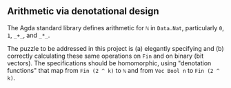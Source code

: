 ## Arithmetic via denotational design

The Agda standard library defines arithmetic for `ℕ` in `Data.Nat`, particularly `0`, `1`, `_+_`, and `_*_`.

The puzzle to be addressed in this project is (a) elegantly specifying and (b) correctly calculating these same operations on `Fin` and on binary (bit vectors).
The specifications should be homomorphic, using "denotation functions" that map from `Fin (2 ^ k)` to `ℕ` and from `Vec Bool n` to `Fin (2 ^ k)`.

